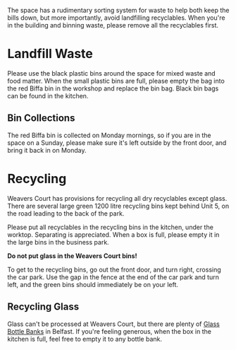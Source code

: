 The space has a rudimentary sorting system for waste to help both keep the bills down, but more importantly, avoid landfilling recyclables. When you're in the building and binning waste, please remove all the recyclables first.

Landfill Waste
==============

Please use the black plastic bins around the space for mixed waste and food matter. When the small plastic bins are full, please empty the bag into the red Biffa bin in the workshop and replace the bin bag. Black bin bags can be found in the kitchen.

Bin Collections
---------------

The red Biffa bin is collected on Monday mornings, so if you are in the space on a Sunday, please make sure it's left outside by the front door, and bring it back in on Monday.

Recycling
=========

Weavers Court has provisions for recycling all dry recyclables except glass. There are several large green 1200 litre recycling bins kept behind Unit 5, on the road leading to the back of the park.

Please put all recyclables in the recycling bins in the kitchen, under the worktop. Separating is appreciated. When a box is full, please empty it in the large bins in the business park.

**Do not put glass in the Weavers Court bins!**

To get to the recycling bins, go out the front door, and turn right, crossing the car park. Use the gap in the fence at the end of the car park and turn left, and the green bins should immediately be on your left.

Recycling Glass
---------------

Glass can't be processed at Weavers Court, but there are plenty of [Glass Bottle Banks](http://www.belfastcity.gov.uk/recycling/bottlebanks.asp) in Belfast. If you're feeling generous, when the box in the kitchen is full, feel free to empty it to any bottle bank.

